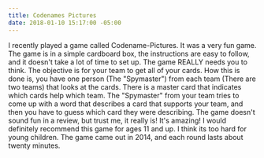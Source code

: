 ```yaml
---
title: Codenames Pictures
date: 2018-01-10 15:17:00 -05:00
---
```


I recently played a game called Codename-Pictures. It was a very fun game. The game is in a simple cardboard box, the instructions are easy to follow, and it doesn't take a lot of time to set up. The game  REALLY needs you to think. The objective is for your team to get all of your cards. How this is done is, you have one person (The "Spymaster") from each team (There are two teams) that looks at the cards.  There is a master card that indicates which cards help which team. The "Spymaster" from your team tries to come up with a word that describes a card that supports your team, and then you have to guess which card they were describing. The game doesn't sound fun in a review, but trust me, it really is! It's amazing! I would definitely recommend this game for ages 11 and up. I think its too hard for young children. The game came out in 2014, and each round lasts about twenty minutes.